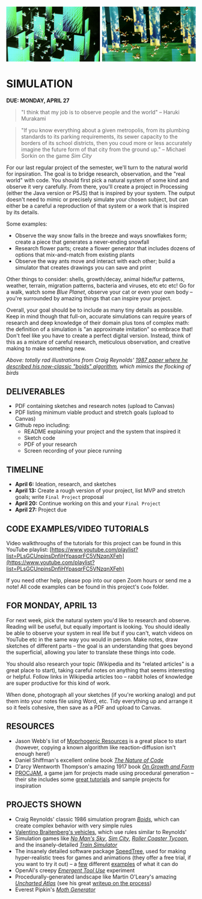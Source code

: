 ![Totally rad illustrations from Craig Reynolds' 1987 paper where he described his now-classic "boids" algorithm, which mimics the flocking of birds](https://raw.githubusercontent.com/jeffThompson/CreativeProgramming2/master/Images/Week10_Simulation/IllustrationFromCraigReynoldsOriginalBoidsPaper_1987.jpg)

# SIMULATION  
**DUE: MONDAY, APRIL 27**  

> "I think that my job is to observe people and the world" – Haruki Murakami  

> "If you know everything about a given metropolis, from its plumbing standards to its parking requirements, its sewer capacity to the borders of its school districts, then you coud more or less accurately imagine the future form of that city from the ground up." – Michael Sorkin on the game *Sim City*  

For our last regular project of the semester, we'll turn to the natural world for inpsiration. The goal is to bridge research, observation, and the "real world" with code. You should first pick a natural system of some kind and observe it very carefully. From there, you'll create a project in Processing (either the Java version or P5JS) that is inspired by your system. The output doesn't need to mimic or precisely simulate your chosen subject, but can either be a careful a reproduction of that system or a work that is inspired by its details.

Some examples:  
* Observe the way snow falls in the breeze and ways snowflakes form; create a piece that generates a never-ending snowfall  
* Research flower parts; create a flower generator that includes dozens of options that mix-and-match from existing plants  
* Observe the way ants move and interact with each other; build a simulator that creates drawings you can save and print  

Other things to consider: shells, growth/decay, animal hide/fur patterns, weather, terrain, migration patterns, bacteria and viruses, etc etc etc! Go for a walk, watch some *Blue Planet*, observe your cat or even your own body – you're surrounded by amazing things that can inspire your project.

Overall, your goal should be to include as many tiny details as possible. Keep in mind though that full-on, accurate simulations can require years of research and deep knowledge of their domain plus tons of complex math: the definition of a simulation is "an approximate imitation" so embrace that! Don't feel like you have to create a perfect digital version. Instead, think of this as a mixture of careful research, meticulous observation, and creative making to make something new.

*Above: totally rad illustrations from Craig Reynolds' [1987 paper where he described his now-classic "boids" algorithm](http://www.cs.toronto.edu/~dt/siggraph97-course/cwr87), which mimics the flocking of birds*


## DELIVERABLES  
* PDF containing sketches and research notes (upload to Canvas)  
* PDF listing minimum viable product and stretch goals (upload to Canvas)  
* Github repo including:  
	* README explaining your project and the system that inspired it  
	* Sketch code  
	* PDF of your research  
	* Screen recording of your piece running  
	

## TIMELINE  
* **April 6:** Ideation, research, and sketches  
* **April 13:** Create a rough version of your project, list MVP and stretch goals; write `Final Project` proposal  
* **April 20:** Continue working on this and your `Final Project`  
* **April 27:** Project due  


## CODE EXAMPLES/VIDEO TUTORIALS  
Video walkthroughs of the tutorials for this project can be found in this YouTube playlist: [https://www.youtube.com/playlist?list=PLsGCUnpinsDnfiHYpasqrFC5VNzqnXFeh](https://www.youtube.com/playlist?list=PLsGCUnpinsDnfiHYpasqrFC5VNzqnXFeh)

If you need other help, please pop into our open Zoom hours or send me a note! All code examples can be found in this project's `Code` folder.


## FOR MONDAY, APRIL 13  
For next week, pick the natural system you'd like to research and observe. Reading will be useful, but equally important is looking. You should ideally be able to observe your system in real life but if you can't, watch videos on YouTube etc in the same way you would in person. Make notes, draw sketches of different parts – the goal is an understanding that goes beyond the superficial, allowing you later to translate these things into code.

You should also research your topic (Wikipedia and its "related articles" is a great place to start), taking careful notes on anything that seems interesting or helpful. Follow links in Wikipedia articles too – rabbit holes of knowledge are super productive for this kind of work.

When done, photograph all your sketches (if you're working analog) and put them into your notes file using Word, etc. Tidy everything up and arrange it so it feels cohesive, then save as a PDF and upload to Canvas.


## RESOURCES  
* Jason Webb's list of [Moprhogenic Resources](https://github.com/jasonwebb/morphogenesis-resources) is a great place to start (however, copying a known algorithm like reaction-diffusion isn't enough here!)  
* Daniel Shiffman's excellent online book [*The Nature of Code*](https://natureofcode.com/book/)  
* D'arcy Wentworth Thompson's amazing 1917 book [*On Growth and Form*](https://archive.org/details/ongrowthform1917thom)  
* [PROCJAM](http://www.procjam.com/), a game jam for projects made using procedural generation – their site includes some [great tutorials](http://www.procjam.com/tutorials/) and sample projects for inspiration  


## PROJECTS SHOWN  
* Craig Reynolds' classic 1986 simulation program [*Boids*](https://en.wikipedia.org/wiki/Boids), which can create complex behavior with very simple rules  
* [Valentino Braitenberg's vehicles](https://en.wikipedia.org/wiki/Braitenberg_vehicle), which use rules similar to Reynolds'  
* Simulation games like [*No Man's Sky*](https://www.youtube.com/watch?v=nLtmEjqzg7M), [*Sim City*](https://www.youtube.com/watch?v=wjxVci-fWj4), [*Roller Coaster Tycoon*](https://en.wikipedia.org/wiki/RollerCoaster_Tycoon), and the insanely-detailed [*Train Simulator*](https://www.youtube.com/watch?v=_ygMfRLjDag)  
* The insanely detailed software package [SpeedTree](http://www.speedtree.com), used for making hyper-realistic trees for games and animations (they offer a free trial, if you want to try it out) – a [few](https://www.youtube.com/watch?v=rucfLNcDnPM) different [examples](https://www.youtube.com/watch?v=r18c7QlWLBQ) of what it can do  
* OpenAI's creepy [*Emergent Tool Use*](https://openai.com/blog/emergent-tool-use/) experiment  
* Procedurally-generated landscape like Martin O'Leary's amazing [*Uncharted Atlas*](https://twitter.com/unchartedatlas) (see his great [writeup on the process](http://mewo2.com/notes/terrain/))  
* Everest Pipkin's [*Moth Generator*](https://twitter.com/mothgenerator)  

